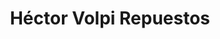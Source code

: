 ---
title: "Héctor Volpi Repuestos"
url: /san-antonio-oeste/hector-volpi-repuestos/
shop: Autoteile
---